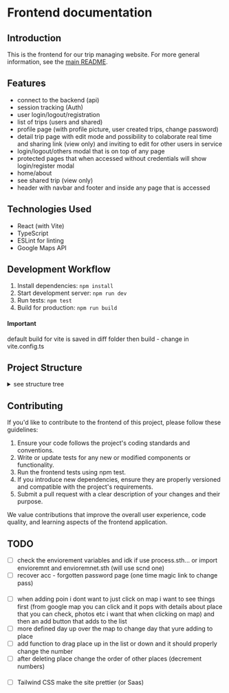 # Frontend documentation

## Introduction

This is the frontend for our trip managing website. For more general information, see the [main README](../README.md).


## Features
 - connect to the backend (api)
 - session tracking (Auth)
 - user login/logout/registration
 - list of trips (users and shared)
 - profile page (with profile picture, user created trips, change password)
 - detail trip page with edit mode and possibility to colaborate real time and sharing link (view only) and inviting to edit for other users in service
 - login/logout/others modal that is on top of any page
 - protected pages that when accessed without credentials will show login/register modal
 - home/about
 - see shared trip (view only)
 - header with navbar and footer and inside any page that is accessed


## Technologies Used

- React (with Vite)
- TypeScript
- ESLint for linting
- Google Maps API

## Development Workflow

1. Install dependencies: `npm install`
2. Start development server: `npm run dev`
3. Run tests: `npm test`
4. Build for production: `npm run build`

#### Important
default build for vite is saved in diff folder then build - change in vite.config.ts

## Project Structure

<details>
<summary>see structure tree</summary>

```bash
my-fullstack-app/
├── backend/
│   ├── Dockerfile
│   ├── Dockerfile.socketio
│   └── ...
├── frontend/
│   ├── .env
│   ├── .eslintrc.cjs
│   ├── index.html
│   ├── package-lock.json
│   ├── package.json
│   ├── tsconfig.json
│   ├── tsconfig.node.json
│   ├── vite.config.ts
│   ├── build/
│   │   ├── ...
│   │   └── ...
│   ├── node_modules/
│   │   ├── ...
│   │   └── ...
│   ├── public/
│   │   ├── index.html         # should be here but its not
│   │   └── ...
│   └─── src/
│       ├── App.js
│       ├── index.css
│       ├── main.tsx
│       ├── types.ts
│       ├── vite-env.d.ts
│       ├── assets/             # website assets - can be in public
│       │   ├── ...
│       │   └── buy.json
│       ├── components/
│       │   ├── CreateTripForm.tsx
│       │   ├── Footer.tsx
│       │   ├── Header.tsx
│       │   ├── LoginForm.tsx
│       │   ├── Map.tsx
│       │   ├── Modal.tsx
│       │   ├── Product.tsx
│       │   ├── ProtectedRoute.tsx
│       │   ├── RecoveryPasswordForm.tsx
│       │   ├── ShareTrip.tsx
│       │   ├── SingUpForm.tsx
│       │   └── TripList.tsx
│       ├── config/
│       │   └── enviorement.ts
│       ├── context/
│       │   ├── AuthContext.tsx
│       │   ├── TripContext.tsx  # delete
│       │   └── ModalContext.tsx
│       ├── hooks/
│       │   ├── useAuth.ts
│       │   └── useModal.ts           
│       ├── layouts/
│       │   └── LandingPageLayout.tsx           
│       ├── pages/
│       │   ├── About.tsx
│       │   ├── Home.tsx
│       │   ├── MainFunction.tsx
│       │   ├── Profile.tsx
│       │   ├── SharedTripView.tsx
│       │   ├── TripDetail.tsx
│       │   ├── TripListPage.tsx
│       │   └── VerifyEmail.tsx            
│       ├── services/
│       │   └── api.ts          
│       ├── style/              # there is not much, it will be all changed
│       │   ├── ...
│       │   ├── All.css
│       │   ├── Fototer.css
│       │   └── Modal.css 
│       └── utils/
│           └── imageUtils.ts
├── docker-compose.yml
└── ...
```

#### Key takes:
 - build swapped from deafult dir to build
 - custom hooks: useAuth(AuthContext) and useModal(ModalContext)
 - src/services/api connection to the backend
 - src/layouts/LandingPageLayout main layout for website
 - src/comopnents/ProtectedRoute to hide protected routes
 - src/config/enviorement enviorement variables
 - src/types.ts global typing 
</details>

## Contributing

If you'd like to contribute to the frontend of this project, please follow these guidelines:

1. Ensure your code follows the project's coding standards and conventions.
2. Write or update tests for any new or modified components or functionality.
3. Run the frontend tests using npm test.
4. If you introduce new dependencies, ensure they are properly versioned and compatible with the project's requirements.
5. Submit a pull request with a clear description of your changes and their purpose.

We value contributions that improve the overall user experience, code quality, and learning aspects of the frontend application.

## TODO 
 - [ ] check the enviorement variables and idk if use process.sth... or import envioremnt and envioremnet.sth (will use scnd one)
 - [ ] recover acc - forgotten password page (one time magic link to change pass)
####
 - [ ] when adding poin i dont want to just click on map i want to see things first (from google map you can click and it pops with details about place that you can check, photos etc i want that when clicking on map) and then an add button that adds to the list
 - [ ] more defined day up over the map to change day that yure adding to place
 - [ ] add function to drag place up in the list or down and it should properly change the number
 - [ ] after deleting place change the order of other places (decrement numbers)
####
 - [ ] Tailwind CSS make the site prettier  (or Saas)
